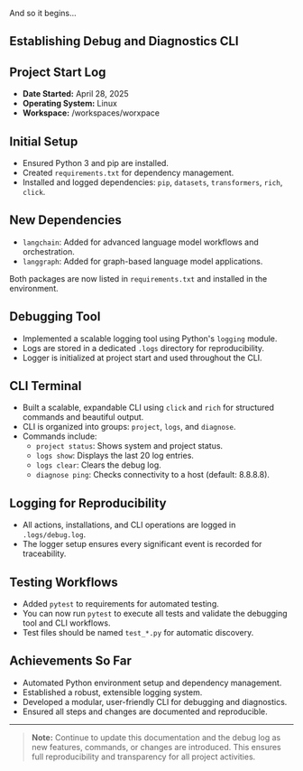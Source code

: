 And so it begins...

## Establishing Debug and Diagnostics CLI

## Project Start Log
- **Date Started:** April 28, 2025
- **Operating System:** Linux
- **Workspace:** /workspaces/worxpace

## Initial Setup
- Ensured Python 3 and pip are installed.
- Created `requirements.txt` for dependency management.
- Installed and logged dependencies: `pip`, `datasets`, `transformers`, `rich`, `click`.

## New Dependencies
- `langchain`: Added for advanced language model workflows and orchestration.
- `langgraph`: Added for graph-based language model applications.

Both packages are now listed in `requirements.txt` and installed in the environment.

## Debugging Tool
- Implemented a scalable logging tool using Python's `logging` module.
- Logs are stored in a dedicated `.logs` directory for reproducibility.
- Logger is initialized at project start and used throughout the CLI.

## CLI Terminal
- Built a scalable, expandable CLI using `click` and `rich` for structured commands and beautiful output.
- CLI is organized into groups: `project`, `logs`, and `diagnose`.
- Commands include:
  - `project status`: Shows system and project status.
  - `logs show`: Displays the last 20 log entries.
  - `logs clear`: Clears the debug log.
  - `diagnose ping`: Checks connectivity to a host (default: 8.8.8.8).

## Logging for Reproducibility
- All actions, installations, and CLI operations are logged in `.logs/debug.log`.
- The logger setup ensures every significant event is recorded for traceability.

## Testing Workflows
- Added `pytest` to requirements for automated testing.
- You can now run `pytest` to execute all tests and validate the debugging tool and CLI workflows.
- Test files should be named `test_*.py` for automatic discovery.

## Achievements So Far
- Automated Python environment setup and dependency management.
- Established a robust, extensible logging system.
- Developed a modular, user-friendly CLI for debugging and diagnostics.
- Ensured all steps and changes are documented and reproducible.

---

> **Note:** Continue to update this documentation and the debug log as new features, commands, or changes are introduced. This ensures full reproducibility and transparency for all project activities.

